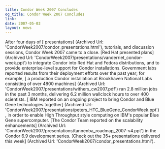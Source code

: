 ```yaml
---
title: Condor Week 2007 Concludes
og_title: Condor Week 2007 Concludes
link: 
date: 2007-05-03
layout: news
---
```


After four days of [ 	  presentations] (Archived Url: 'CondorWeek2007/condor_presentations.html'), tutorials, and discussion sessions, Condor Week 2007 came to a close.  	  [Red Hat presented plans] (Archived Url: 'CondorWeek2007/presentations/vanderriet_condor-week.ppt') to integrate Condor into Red Hat and Fedora distributions, and to provide enterprise-level support for Condor installations.  Government labs reported results from their deployment efforts over the past year; for example,  [ a production Condor installation at Brookhaven National Labs consisting of over 4800 machines] (Archived Url: 'CondorWeek2007/presentations/withers_cw2007.pdf') ran 2.8 million jobs in the past 3 months, delivering 6.2 million wallclock hours to over 400 scientists.  [ IBM reported on an ongoing project to bring Condor and Blue Gene technologies together] (Archived Url: 'CondorWeek2007/presentations/peters_HTC_BlueGene_CondorWeek.ppt'), in order to enable High Throughput style computing on IBM's popular Blue Gene supercomputer. [The Condor Team reported on the scalability enhancements] (Archived Url: 'CondorWeek2007/presentations/tannenba_roadmap_2007-v4.ppt') in the Condor 6.9 development series. [Check out the 35+ presentations delivered this week] (Archived Url: 'CondorWeek2007/condor_presentations.html').
